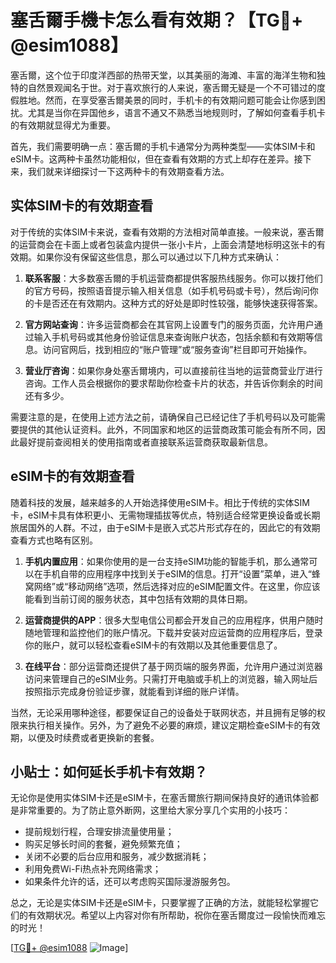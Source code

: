 # 塞舌爾手機卡怎么看有效期？【TG💪+ @esim1088】

塞舌爾，这个位于印度洋西部的热带天堂，以其美丽的海滩、丰富的海洋生物和独特的自然景观闻名于世。对于喜欢旅行的人来说，塞舌爾无疑是一个不可错过的度假胜地。然而，在享受塞舌爾美景的同时，手机卡的有效期问题可能会让你感到困扰。尤其是当你在异国他乡，语言不通又不熟悉当地规则时，了解如何查看手机卡的有效期就显得尤为重要。

首先，我们需要明确一点：塞舌爾的手机卡通常分为两种类型——实体SIM卡和eSIM卡。这两种卡虽然功能相似，但在查看有效期的方式上却存在差异。接下来，我们就来详细探讨一下这两种卡的有效期查看方法。

## 实体SIM卡的有效期查看

对于传统的实体SIM卡来说，查看有效期的方法相对简单直接。一般来说，塞舌爾的运营商会在卡面上或者包装盒内提供一张小卡片，上面会清楚地标明这张卡的有效期。如果你没有保留这些信息，那么可以通过以下几种方式来确认：

1. **联系客服**：大多数塞舌爾的手机运营商都提供客服热线服务。你可以拨打他们的官方号码，按照语音提示输入相关信息（如手机号码或卡号），然后询问你的卡是否还在有效期内。这种方式的好处是即时性较强，能够快速获得答案。
   
2. **官方网站查询**：许多运营商都会在其官网上设置专门的服务页面，允许用户通过输入手机号码或其他身份验证信息来查询账户状态，包括余额和有效期等信息。访问官网后，找到相应的“账户管理”或“服务查询”栏目即可开始操作。

3. **营业厅咨询**：如果你身处塞舌爾境内，可以直接前往当地的运营商营业厅进行咨询。工作人员会根据你的要求帮助你检查卡片的状态，并告诉你剩余的时间还有多少。

需要注意的是，在使用上述方法之前，请确保自己已经记住了手机号码以及可能需要提供的其他认证资料。此外，不同国家和地区的运营商政策可能会有所不同，因此最好提前查阅相关的使用指南或者直接联系运营商获取最新信息。

## eSIM卡的有效期查看

随着科技的发展，越来越多的人开始选择使用eSIM卡。相比于传统的实体SIM卡，eSIM卡具有体积更小、无需物理插拔等优点，特别适合经常更换设备或长期旅居国外的人群。不过，由于eSIM卡是嵌入式芯片形式存在的，因此它的有效期查看方式也略有区别。

1. **手机内置应用**：如果你使用的是一台支持eSIM功能的智能手机，那么通常可以在手机自带的应用程序中找到关于eSIM的信息。打开“设置”菜单，进入“蜂窝网络”或“移动网络”选项，然后选择对应的eSIM配置文件。在这里，你应该能看到当前订阅的服务状态，其中包括有效期的具体日期。

2. **运营商提供的APP**：很多大型电信公司都会开发自己的应用程序，供用户随时随地管理和监控他们的账户情况。下载并安装对应运营商的应用程序后，登录你的账户，就可以轻松查看eSIM卡的有效期以及其他重要信息了。

3. **在线平台**：部分运营商还提供了基于网页端的服务界面，允许用户通过浏览器访问来管理自己的eSIM业务。只需打开电脑或手机上的浏览器，输入网址后按照指示完成身份验证步骤，就能看到详细的账户详情。

当然，无论采用哪种途径，都要保证自己的设备处于联网状态，并且拥有足够的权限来执行相关操作。另外，为了避免不必要的麻烦，建议定期检查eSIM卡的有效期，以便及时续费或者更换新的套餐。

## 小贴士：如何延长手机卡有效期？

无论你是使用实体SIM卡还是eSIM卡，在塞舌爾旅行期间保持良好的通讯体验都是非常重要的。为了防止意外断网，这里给大家分享几个实用的小技巧：

- 提前规划行程，合理安排流量使用量；
- 购买足够长时间的套餐，避免频繁充值；
- 关闭不必要的后台应用和服务，减少数据消耗；
- 利用免费Wi-Fi热点补充网络需求；
- 如果条件允许的话，还可以考虑购买国际漫游服务包。

总之，无论是实体SIM卡还是eSIM卡，只要掌握了正确的方法，就能轻松掌握它们的有效期状况。希望以上内容对你有所帮助，祝你在塞舌爾度过一段愉快而难忘的时光！

[[TG💪+ @esim1088](https://t.me/s/esim1088) ![Image](https://i.postimg.cc/4NQfJmqS/Snipaste-2025-05-13-00-14-12.png)]